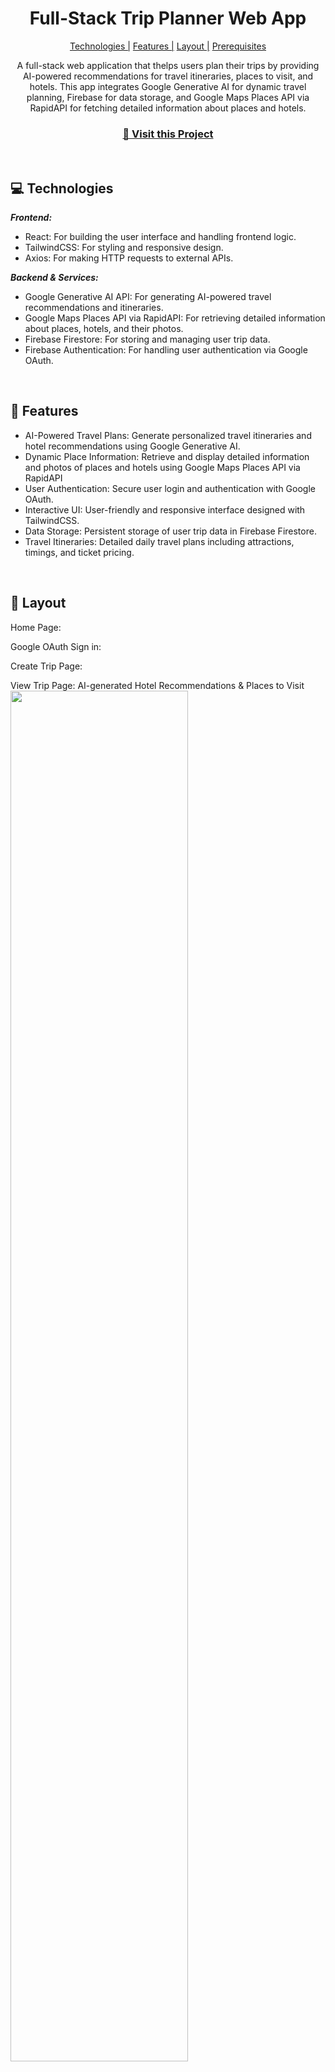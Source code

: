                   
<h1 align="center" style="font-weight: bold;">Full-Stack Trip Planner Web App</h1>

<p align="center">
<a href="#tech">Technologies |</a>
<a href="#features">Features |</a>
<a href="#layout">Layout |</a>
<a href="#pre">Prerequisites</a>
 
</p>

<p align="center">A full-stack web application that thelps users plan their trips by providing AI-powered recommendations for travel itineraries, places to visit, and hotels. This app integrates Google Generative AI for dynamic travel planning, Firebase for data storage, and Google Maps Places API via RapidAPI for fetching detailed information about places and hotels. </p>


<h3 align="center">
<a href="https://ai-trip-planner-barika.vercel.app/" target="_blank">📱 Visit this Project</a>
</h3> <br>

<h2 id="technologies">💻 Technologies</h2>

<b><em>Frontend:</b></em>

- React: For building the user interface and handling frontend logic.
- TailwindCSS: For styling and responsive design.
- Axios: For making HTTP requests to external APIs.

<b><em>Backend & Services:</b></em>
- Google Generative AI API: For generating AI-powered travel recommendations and itineraries.
- Google Maps Places API via RapidAPI: For retrieving detailed information about places, hotels, and their photos.
- Firebase Firestore: For storing and managing user trip data.
- Firebase Authentication: For handling user authentication via Google OAuth.

<br><h2 id="features">🚀 Features</h2>

- AI-Powered Travel Plans: Generate personalized travel itineraries and hotel recommendations using Google Generative AI.
- Dynamic Place Information: Retrieve and display detailed information and photos of places and hotels using Google Maps Places API via RapidAPI
- User Authentication: Secure user login and authentication with Google OAuth.
- Interactive UI: User-friendly and responsive interface designed with TailwindCSS.
- Data Storage: Persistent storage of user trip data in Firebase Firestore.
- Travel Itineraries: Detailed daily travel plans including attractions, timings, and ticket pricing.

 
<br><h2 id="layout">🎨 Layout</h2>

<p>
Home Page:
<img src="https://github.com/barika001/ai-trip-planner/blob/main/public/asset/1.1.png" alt="">

Google OAuth Sign in:
  <img src="https://github.com/barika001/ai-trip-planner/blob/main/public/asset/2.png" alt="">
  
Create Trip Page:
<img src="https://github.com/barika001/ai-trip-planner/blob/main/public/asset/4.4.png" alt="">

View Trip Page: AI-generated Hotel Recommendations & Places to Visit
<img src="https://github.com/barika001/ai-trip-planner/blob/main/public/asset/7.png" alt="" width="75%" align="center">

My Trips Page:
<img src="https://github.com/barika001/ai-trip-planner/blob/main/public/asset/6.png" alt="">

Responsive view on mobile: <br>
<img src="https://github.com/barika001/ai-trip-planner/blob/main/public/asset/8.jpg" alt="" width="30%" align="center">
</p>
 

<h2 id="pre">🗁 Prerequisites</h2>

- Node.js & npm
- Firebase Project: Set up a Firebase project and configure Firestore and Authentication. Obtain your Firebase configuration keys.
- Google API Keys: Obtain API keys for Google Generative AI.
